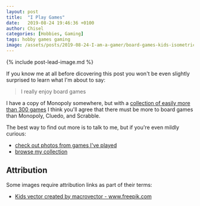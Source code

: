 ```yaml
---
layout: post
title:  "I Play Games"
date:   2019-08-24 19:46:36 +0100
author: Chisel
categories: [Hobbies, Gaming]
tags: hobby games gaming
image: /assets/posts/2019-08-24-I-am-a-gamer/board-games-kids-isometric-illustration.jpg
---
```


{% include post-lead-image.md %}

If you know me at all before dicovering this post you won't be even slightly
surprised to learn what I'm about to say:

> I really enjoy board games

<!--more-->

I have a copy of Monopoly somewhere, but with a [collection of easily more
than 300 games][chisel-games] I think you'll agree that there must be more to
board games than Monopoly, Cluedo, and Scrabble.

The best way to find out more is to talk to me, but if you're even mildly
curious:

* [check out photos from games I've played][games-photos]
* [browse my collection][chisel-games]

## Attribution

Some images require attribution links as part of their terms:

- <a href="https://www.freepik.com/free-photos-vectors/kids">Kids vector created by macrovector - www.freepik.com</a>

[chisel-games]: https://geekgroup.app/users/chizcw/collection
[games-photos]: https://goo.gl/photos/H1j52usS8Hiwt8fN9
